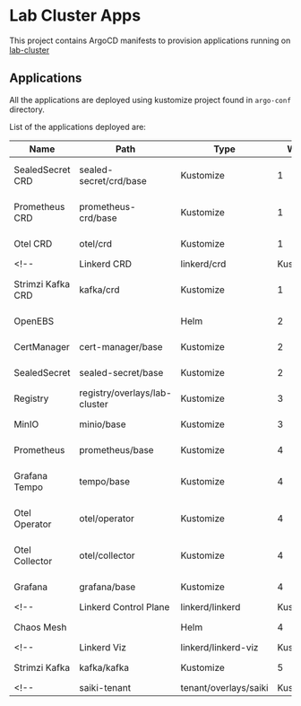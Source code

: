 # Lab Cluster Apps
This project contains ArgoCD manifests to provision applications running on [lab-cluster](https://github.com/hanapedia/lab-cluster) 

## Applications
All the applications are deployed using kustomize project found in `argo-conf` directory.

List of the applications deployed are:

| Name | Path | Type | Wave | Description |
|------|------|------|------|-------------|
|SealedSecret CRD|sealed-secret/crd/base|Kustomize|1|SealedSecret CRD Installation|
|Prometheus CRD|prometheus-crd/base|Kustomize|1|Prometheus CRD Installation|
|Otel CRD|otel/crd|Kustomize|1|Otel CRD Installation|
<!-- |Linkerd CRD|linkerd/crd|Kustomize|1|Linkerd CRD Installation| -->
|Strimzi Kafka CRD|kafka/crd|Kustomize|1|Strimzi Kafka CRD Installation|
|OpenEBS||Helm|2|OpenEBS Installation|
|CertManager|cert-manager/base|Kustomize|2|CertManager Installation|
|SealedSecret|sealed-secret/base|Kustomize|2|SealedSecret Installation|
|Registry|registry/overlays/lab-cluster|Kustomize|3|Registry Installation|
|MinIO|minio/base|Kustomize|3|MinIO Installation|
|Prometheus|prometheus/base|Kustomize|4|Prometheus Installation|
|Grafana Tempo|tempo/base|Kustomize|4|Grafana Tempo Installation|
|Otel Operator|otel/operator|Kustomize|4|Otel Operator Installation|
|Otel Collector|otel/collector|Kustomize|4|Otel Collector Installation|
|Grafana|grafana/base|Kustomize|4|Grafana Installation|
<!-- |Linkerd Control Plane|linkerd/linkerd|Kustomize|4|Linkerd Control Plane Installation| -->
|Chaos Mesh||Helm|4|Chaos Mesh Installation|
<!-- |Linkerd Viz|linkerd/linkerd-viz|Kustomize|5|Linkerd Viz Installation| -->
|Strimzi Kafka|kafka/kafka|Kustomize|5|Strimzi Kafka Installation|
<!-- |saiki-tenant|tenant/overlays/saiki|Kustomize|5|Tenant used by Saiki san| -->
